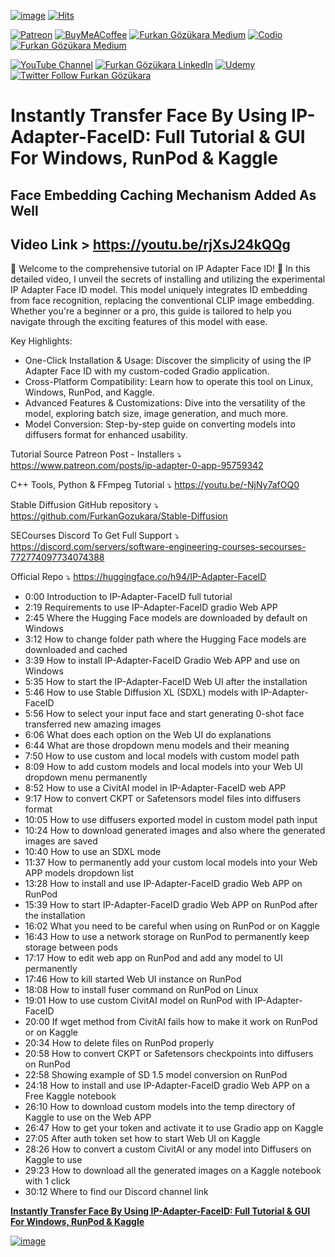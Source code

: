 
[![image](https://img.shields.io/discord/772774097734074388?label=Discord&logo=discord)](https://discord.com/servers/software-engineering-courses-secourses-772774097734074388) [![Hits](https://hits.seeyoufarm.com/api/count/incr/badge.svg?url=https%3A%2F%2Fgithub.com%2FFurkanGozukara%2FStable-Diffusion%2Fblob%2Fmain%2FGenerative-AI%2FDreamBooth-Training-on-SDXL-Anime-Model-%2526-Comparing-Ground-Truth-Regularization-Images-Effect.md&count_bg=%2379C83D&title_bg=%239E0F0F&icon=apachespark.svg&icon_color=%23E7E7E7&title=views&edge_flat=false)](https://hits.seeyoufarm.com) 

[![Patreon](https://img.shields.io/badge/Patreon-Support%20Me-F2EB0E?style=for-the-badge&logo=patreon)](https://www.patreon.com/SECourses) [![BuyMeACoffee](https://img.shields.io/badge/Buy%20Me%20a%20Coffee-ffdd00?style=for-the-badge&logo=buy-me-a-coffee&logoColor=black)](https://www.buymeacoffee.com/DrFurkan) [![Furkan Gözükara Medium](https://img.shields.io/badge/Medium-Follow%20Me-800080?style=for-the-badge&logo=medium&logoColor=white)](https://medium.com/@furkangozukara) [![Codio](https://img.shields.io/static/v1?style=for-the-badge&message=Articles&color=4574E0&logo=Codio&logoColor=FFFFFF&label=CivitAI)](https://civitai.com/user/SECourses/articles) [![Furkan Gözükara Medium](https://img.shields.io/badge/DeviantArt-Follow%20Me-990000?style=for-the-badge&logo=deviantart&logoColor=white)](https://www.deviantart.com/monstermmorpg)

[![YouTube Channel](https://img.shields.io/badge/YouTube-SECourses-C50C0C?style=for-the-badge&logo=youtube)](https://www.youtube.com/SECourses)  [![Furkan Gözükara LinkedIn](https://img.shields.io/badge/LinkedIn-Follow%20Me-0077B5?style=for-the-badge&logo=linkedin&logoColor=white)](https://www.linkedin.com/in/furkangozukara/)   [![Udemy](https://img.shields.io/static/v1?style=for-the-badge&message=Stable%20Diffusion%20Course&color=A435F0&logo=Udemy&logoColor=FFFFFF&label=Udemy)](https://www.udemy.com/course/stable-diffusion-dreambooth-lora-zero-to-hero/?referralCode=E327407C9BDF0CEA8156) [![Twitter Follow Furkan Gözükara](https://img.shields.io/badge/Twitter-Follow%20Me-1DA1F2?style=for-the-badge&logo=twitter&logoColor=white)](https://twitter.com/GozukaraFurkan)

# Instantly Transfer Face By Using IP-Adapter-FaceID: Full Tutorial & GUI For Windows, RunPod & Kaggle
## Face Embedding Caching Mechanism Added As Well

## Video Link > https://youtu.be/rjXsJ24kQQg

🌟 Welcome to the comprehensive tutorial on IP Adapter Face ID! 🌟 In this detailed video, I unveil the secrets of installing and utilizing the experimental IP Adapter Face ID model. This model uniquely integrates ID embedding from face recognition, replacing the conventional CLIP image embedding. Whether you're a beginner or a pro, this guide is tailored to help you navigate through the exciting features of this model with ease.

Key Highlights:

* One-Click Installation & Usage: Discover the simplicity of using the IP Adapter Face ID with my custom-coded Gradio application.
* Cross-Platform Compatibility: Learn how to operate this tool on Linux, Windows, RunPod, and Kaggle.
* Advanced Features & Customizations: Dive into the versatility of the model, exploring batch size, image generation, and much more.
* Model Conversion: Step-by-step guide on converting models into diffusers format for enhanced usability.

Tutorial Source Patreon Post - Installers ⤵️
https://www.patreon.com/posts/ip-adapter-0-app-95759342

C++ Tools, Python & FFmpeg Tutorial ⤵️
https://youtu.be/-NjNy7afOQ0

Stable Diffusion GitHub repository ⤵️
https://github.com/FurkanGozukara/Stable-Diffusion

SECourses Discord To Get Full Support ⤵️
https://discord.com/servers/software-engineering-courses-secourses-772774097734074388

Official Repo ⤵️
https://huggingface.co/h94/IP-Adapter-FaceID

* 0:00 Introduction to IP-Adapter-FaceID full tutorial
* 2:19 Requirements to use IP-Adapter-FaceID gradio Web APP
* 2:45 Where the Hugging Face models are downloaded by default on Windows
* 3:12 How to change folder path where the Hugging Face models are downloaded and cached
* 3:39 How to install IP-Adapter-FaceID Gradio Web APP and use on Windows
* 5:35 How to start the IP-Adapter-FaceID Web UI after the installation
* 5:46 How to use Stable Diffusion XL (SDXL) models with IP-Adapter-FaceID
* 5:56 How to select your input face and start generating 0-shot face transferred new amazing images
* 6:06 What does each option on the Web UI do explanations
* 6:44 What are those dropdown menu models and their meaning
* 7:50 How to use custom and local models with custom model path
* 8:09 How to add custom models and local models into your Web UI dropdown menu permanently
* 8:52 How to use a CivitAI model in IP-Adapter-FaceID web APP
* 9:17 How to convert CKPT or Safetensors model files into diffusers format
* 10:05 How to use diffusers exported model in custom model path input
* 10:24 How to download generated images and also where the generated images are saved
* 10:40 How to use an SDXL mode
* 11:37 How to permanently add your custom local models into your Web APP models dropdown list
* 13:28 How to install and use IP-Adapter-FaceID gradio Web APP on RunPod
* 15:39 How to start IP-Adapter-FaceID gradio Web APP on RunPod after the installation
* 16:02 What you need to be careful when using on RunPod or on Kaggle
* 16:43 How to use a network storage on RunPod to permanently keep storage between pods
* 17:17 How to edit web app on RunPod and add any model to UI permanently
* 17:46 How to kill started Web UI instance on RunPod
* 18:08 How to install fuser command on RunPod on Linux
* 19:01 How to use custom CivitAI model on RunPod with IP-Adapter-FaceID
* 20:00 If wget method from CivitAI fails how to make it work on RunPod or on Kaggle
* 20:34 How to delete files on RunPod properly
* 20:58 How to convert CKPT or Safetensors checkpoints into diffusers on RunPod
* 22:58 Showing example of SD 1.5 model conversion on RunPod
* 24:18 How to install and use IP-Adapter-FaceID gradio Web APP on a Free Kaggle notebook
* 26:10 How to download custom models into the temp directory of Kaggle to use on the Web APP
* 26:47 How to get your token and activate it to use Gradio app on Kaggle
* 27:05 After auth token set how to start Web UI on Kaggle
* 28:26 How to convert a custom CivitAI or any model into Diffusers on Kaggle to use
* 29:23 How to download all the generated images on a Kaggle notebook with 1 click
* 30:12 Where to find our Discord channel link

[**Instantly Transfer Face By Using IP-Adapter-FaceID: Full Tutorial & GUI For Windows, RunPod & Kaggle**](https://youtu.be/rjXsJ24kQQg)

[![image](https://cdn-uploads.huggingface.co/production/uploads/6345bd89fe134dfd7a0dba40/qTzGdFsWaDT4-QbO_CnBE.png)](https://youtu.be/rjXsJ24kQQg)

